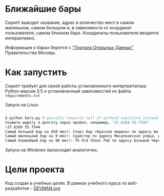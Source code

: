 # Ближайшие бары

Скрипт выводит название, адрес и количество мест в самом маленьком, самом большом и, в зависимости от координат пользователя, самом близком баре. Координаты пользователя вводятся интерактивно.

Информация о барах берется с ["Портала Открытых Данных"](https://data.mos.ru/opendata/7710881420-bary) Правительства Москвы.

# Как запустить

Скрипт требует для своей работы установленного интерпретатора Python версии 3.5 и установленный зависимостей из файла `requirements.txt`

Запуск на Linux:

```bash

$ python bars.py # possibly requires call of python3 executive instead of just python
Укажите широту и долготу через пробел, например, "37.6269 55.7535"
>37.6269 55.7544        
Самый большой бар на 450 мест: Спорт бар «Красная машина» по адресу Автозаводская улица, дом 23, строение 1
Самый маленький бар на 0 мест: Сушистор по адресу Михалковская улица, дом 8
Самый ближайший бар на 90 мест: Th Old Shool Pab по адресу Большой Черкасский переулок, дом 15-17, строение 1
```

Запуск на Windows происходит аналогично.

# Цели проекта

Код создан в учебных целях. В рамках учебного курса по веб-разработке - [DEVMAN.org](https://devman.org)
